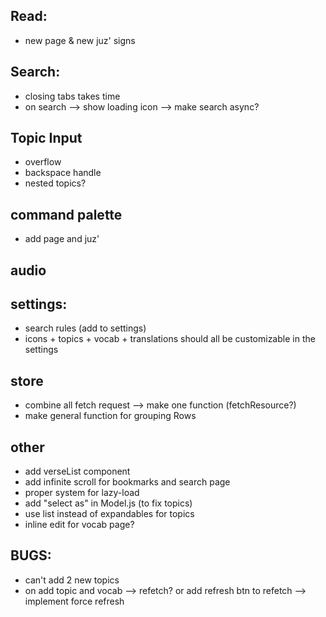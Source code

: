 ## Read:

- new page & new juz' signs

## Search:

- closing tabs takes time
- on search --> show loading icon --> make search async?

## Topic Input

- overflow
- backspace handle
- nested topics?

## command palette

- add page and juz'

## audio

## settings:

- search rules (add to settings)
- icons + topics + vocab + translations should all be customizable in the settings

## store

- combine all fetch request --> make one function (fetchResource?)
- make general function for grouping Rows

## other

- add verseList component
- add infinite scroll for bookmarks and search page
- proper system for lazy-load
- add "select as" in Model.js (to fix topics)
- use list instead of expandables for topics
- inline edit for vocab page?

## BUGS:

- can't add 2 new topics
- on add topic and vocab --> refetch? or add refresh btn to refetch --> implement force refresh
